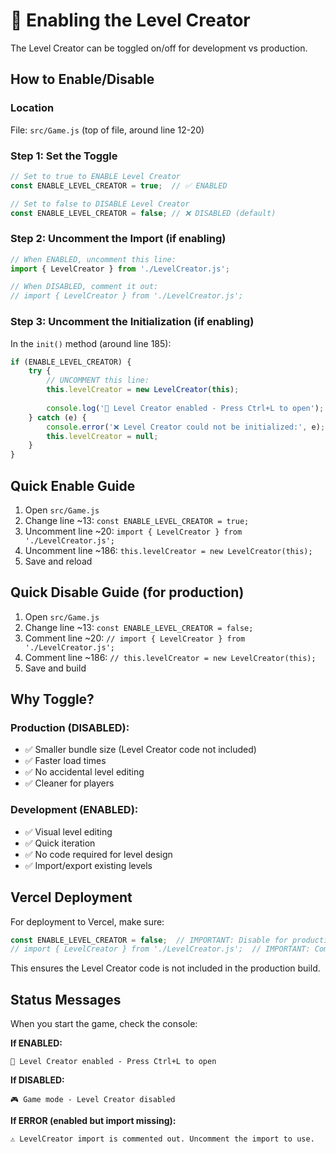 # 🎨 Enabling the Level Creator

The Level Creator can be toggled on/off for development vs production.

## How to Enable/Disable

### Location
File: `src/Game.js` (top of file, around line 12-20)

### Step 1: Set the Toggle
```javascript
// Set to true to ENABLE Level Creator
const ENABLE_LEVEL_CREATOR = true;  // ✅ ENABLED

// Set to false to DISABLE Level Creator  
const ENABLE_LEVEL_CREATOR = false; // ❌ DISABLED (default)
```

### Step 2: Uncomment the Import (if enabling)
```javascript
// When ENABLED, uncomment this line:
import { LevelCreator } from './LevelCreator.js';

// When DISABLED, comment it out:
// import { LevelCreator } from './LevelCreator.js';
```

### Step 3: Uncomment the Initialization (if enabling)
In the `init()` method (around line 185):
```javascript
if (ENABLE_LEVEL_CREATOR) {
    try {
        // UNCOMMENT this line:
        this.levelCreator = new LevelCreator(this);
        
        console.log('🎨 Level Creator enabled - Press Ctrl+L to open');
    } catch (e) {
        console.error('❌ Level Creator could not be initialized:', e);
        this.levelCreator = null;
    }
}
```

## Quick Enable Guide

1. Open `src/Game.js`
2. Change line ~13: `const ENABLE_LEVEL_CREATOR = true;`
3. Uncomment line ~20: `import { LevelCreator } from './LevelCreator.js';`
4. Uncomment line ~186: `this.levelCreator = new LevelCreator(this);`
5. Save and reload

## Quick Disable Guide (for production)

1. Open `src/Game.js`
2. Change line ~13: `const ENABLE_LEVEL_CREATOR = false;`
3. Comment line ~20: `// import { LevelCreator } from './LevelCreator.js';`
4. Comment line ~186: `// this.levelCreator = new LevelCreator(this);`
5. Save and build

## Why Toggle?

### Production (DISABLED):
- ✅ Smaller bundle size (Level Creator code not included)
- ✅ Faster load times
- ✅ No accidental level editing
- ✅ Cleaner for players

### Development (ENABLED):
- ✅ Visual level editing
- ✅ Quick iteration
- ✅ No code required for level design
- ✅ Import/export existing levels

## Vercel Deployment

For deployment to Vercel, make sure:
```javascript
const ENABLE_LEVEL_CREATOR = false;  // IMPORTANT: Disable for production!
// import { LevelCreator } from './LevelCreator.js';  // IMPORTANT: Comment out!
```

This ensures the Level Creator code is not included in the production build.

## Status Messages

When you start the game, check the console:

**If ENABLED:**
```
🎨 Level Creator enabled - Press Ctrl+L to open
```

**If DISABLED:**
```
🎮 Game mode - Level Creator disabled
```

**If ERROR (enabled but import missing):**
```
⚠️ LevelCreator import is commented out. Uncomment the import to use.
```

